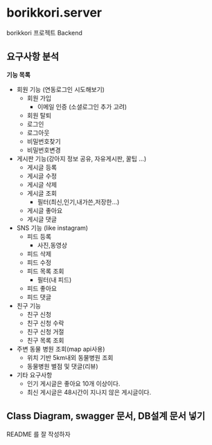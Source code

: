 # borikkori.server
borikkori 프로젝트 Backend 


## 요구사항 분석 
**기능 목록**
- 회원 기능 (연동로그인 시도해보기)
    - 회원 가입
        - 이메일 인증 (소셜로그인 추가 고려)
    - 회원 탈퇴
    - 로그인
    - 로그아웃
    - 비밀번호찾기
    - 비밀번호변경
- 게시판 기능(강아지 정보 공유, 자유게시판, 꿀팁 …)
    - 게시글 등록
    - 게시글 수정
    - 게시글 삭제
    - 게시글 조회
        - 필터(최신,인기,내가쓴,저장한…)
    - 게시글 좋아요
    - 게시글 댓글
- SNS 기능 (like instagram)
    - 피드 등록
        - 사진,동영상
    - 피드 삭제
    - 피드 수정
    - 피드 목록 조회
        - 필터(내 피드)
    - 피드 좋아요
    - 피드 댓글
- 친구 기능
    - 친구 신청
    - 친구 신청 수락
    - 친구 신청 거절
    - 친구 목록 조회
- 주변 동물 병원 조회(map api사용)
    - 위치 기반 5km내외 동물병원 조회
    - 동물병원 별점 및 댓글(리뷰)
- 기타 요구사항
    - 인기 게시글은 좋아요 10개 이상이다.
    - 최신 게시글은 48시간이 지나지 않은 게시글이다.



## Class Diagram, swagger 문서, DB설계 문서 넣기

README 를 잘 작성하자